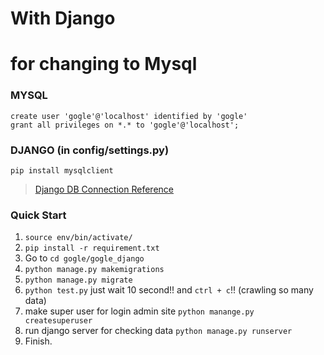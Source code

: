 # With Django

# for changing to Mysql

### MYSQL

```
create user 'gogle'@'localhost' identified by 'gogle'
grant all privileges on *.* to 'gogle'@'localhost';
```

### DJANGO (in config/settings.py)

`pip install mysqlclient`

> [Django DB Connection Reference](https://docs.djangoproject.com/en/2.2/ref/databases/#connecting-to-the-database)

### Quick Start

1. `source env/bin/activate/`
2. `pip install -r requirement.txt`
3. Go to `cd gogle/gogle_django`
4. `python manage.py makemigrations`
5. `python manage.py migrate`
6. `python test.py` just wait 10 second!! and `ctrl + c`!! (crawling so many data)
7. make super user for login admin site `python manange.py createsuperuser`
8. run django server for checking data `python manage.py runserver`
9. Finish.
